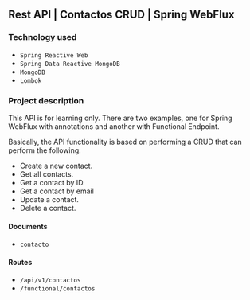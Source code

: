 ## Rest API | Contactos CRUD | Spring WebFlux
### Technology used
* `Spring Reactive Web`
* `Spring Data Reactive MongoDB`
* `MongoDB`
* `Lombok`
### Project description
This API is for learning only. There are two examples, one for Spring WebFlux with annotations and another with Functional Endpoint.

Basically, the API functionality is based on performing a CRUD that can perform the following:

- Create a new contact.
- Get all contacts.
- Get a contact by ID.
- Get a contact by email
- Update a contact.
- Delete a contact.

#### Documents
- `contacto`
#### Routes
- `/api/v1/contactos`
- `/functional/contactos`
